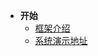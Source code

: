 <!-- _sidebar.md -->
<!-- - **特别赞助**
- [![输入图片说明](https://foruda.gitee.com/images/1704162419429172656/d0521e59_1766278.png "2024-01-02=>2028-01-02")](http://ccflow.org/?frm=ryPlus)
- [![输入图片说明](https://foruda.gitee.com/images/1705569347386939952/3f187980_1766278.jpeg "2024-01-18=>2025-01-18")](http://www.shuduokeji.com)
- [![输入图片说明](https://foruda.gitee.com/images/1711681233267310022/2ffbcff2_1766278.png "2024-03-29=>2025-03-29")](https://www.jnpfsoft.com/index.html?from=plus-doc) -->

- **开始**
  - [框架介绍](/README.md)
  - [系统演示地址](/common/demo_system.md)
  <!-- - [官方视频教程](/common/video.md) -->
  <!-- - [粉丝专栏](/common/column.md) -->
  <!-- - [参与贡献项目](/common/contribution.md) -->
  <!-- - [如何提交PR](/common/pr.md) -->
  <!-- - [如何加群](/common/add_group.md) -->
  <!-- - [使用者登记](/common/user_register.md) -->
  <!-- - [黑名单](/common/blacklist.md) -->